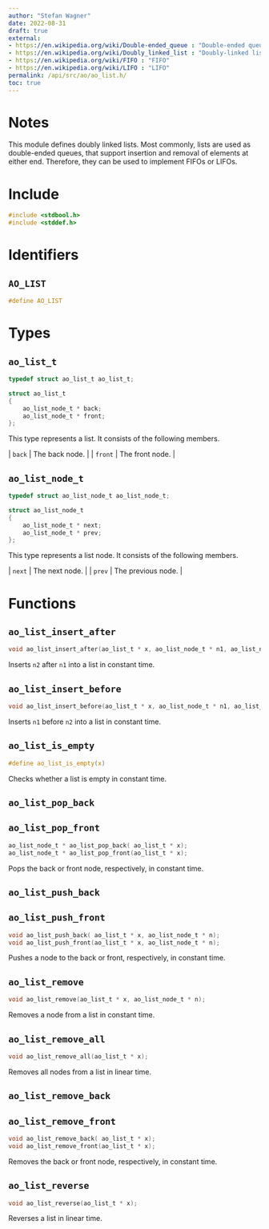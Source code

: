 ```yaml
---
author: "Stefan Wagner"
date: 2022-08-31
draft: true
external:
- https://en.wikipedia.org/wiki/Double-ended_queue : "Double-ended queue"
- https://en.wikipedia.org/wiki/Doubly_linked_list : "Doubly-linked list"
- https://en.wikipedia.org/wiki/FIFO : "FIFO"
- https://en.wikipedia.org/wiki/LIFO : "LIFO"
permalink: /api/src/ao/ao_list.h/
toc: true
---
```


# Notes

This module defines doubly linked lists. Most commonly, lists are used as double-ended queues, that support insertion and removal of elements at either end. Therefore, they can be used to implement FIFOs or LIFOs.

# Include

```c
#include <stdbool.h>
#include <stddef.h>
```

# Identifiers

## `AO_LIST`

```c
#define AO_LIST
```

# Types

## `ao_list_t`

```c
typedef struct ao_list_t ao_list_t;
```

```c
struct ao_list_t
{
    ao_list_node_t * back;
    ao_list_node_t * front;
};
```

This type represents a list. It consists of the following members.

| `back` | The back node. |
| `front` | The front node. |

## `ao_list_node_t`

```c
typedef struct ao_list_node_t ao_list_node_t;
```

```c
struct ao_list_node_t
{
    ao_list_node_t * next;
    ao_list_node_t * prev;
};
```

This type represents a list node. It consists of the following members.

| `next` | The next node. |
| `prev` | The previous node. |

# Functions

## `ao_list_insert_after`

```c
void ao_list_insert_after(ao_list_t * x, ao_list_node_t * n1, ao_list_node_t * n2);
```

Inserts `n2` after `n1` into a list in constant time.

## `ao_list_insert_before`

```c
void ao_list_insert_before(ao_list_t * x, ao_list_node_t * n1, ao_list_node_t * n2);
```

Inserts `n1` before `n2` into a list in constant time.

## `ao_list_is_empty`

```c
#define ao_list_is_empty(x)
```

Checks whether a list is empty in constant time.

## `ao_list_pop_back`
## `ao_list_pop_front`

```c
ao_list_node_t * ao_list_pop_back( ao_list_t * x);
ao_list_node_t * ao_list_pop_front(ao_list_t * x);
```

Pops the back or front node, respectively, in constant time.

## `ao_list_push_back`
## `ao_list_push_front`

```c
void ao_list_push_back( ao_list_t * x, ao_list_node_t * n);
void ao_list_push_front(ao_list_t * x, ao_list_node_t * n);
```

Pushes a node to the back or front, respectively, in constant time.

## `ao_list_remove`

```c
void ao_list_remove(ao_list_t * x, ao_list_node_t * n);
```

Removes a node from a list in constant time.

## `ao_list_remove_all`

```c
void ao_list_remove_all(ao_list_t * x);
```

Removes all nodes from a list in linear time.

## `ao_list_remove_back`
## `ao_list_remove_front`

```c
void ao_list_remove_back( ao_list_t * x);
void ao_list_remove_front(ao_list_t * x);
```

Removes the back or front node, respectively, in constant time.

## `ao_list_reverse`

```c
void ao_list_reverse(ao_list_t * x);
```

Reverses a list in linear time.
